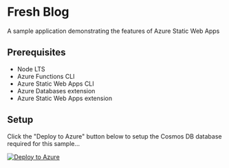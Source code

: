 # Fresh Blog

A sample application demonstrating the features of Azure Static Web Apps

## Prerequisites

* Node LTS
* Azure Functions CLI
* Azure Static Web Apps CLI
* Azure Databases extension
* Azure Static Web Apps extension

## Setup

Click the "Deploy to Azure" button below to setup the Cosmos DB database required for this sample...

[![Deploy to Azure](https://aka.ms/deploytoazurebutton)](https://portal.azure.com/#create/Microsoft.Template/uri/https%3A%2F%2Fraw.githubusercontent.com%2FAzure%2Fazure-quickstart-templates%2Fmaster%2Fquickstarts%2Fmicrosoft.storage%2Fstorage-account-create%2Fazuredeploy.json)

